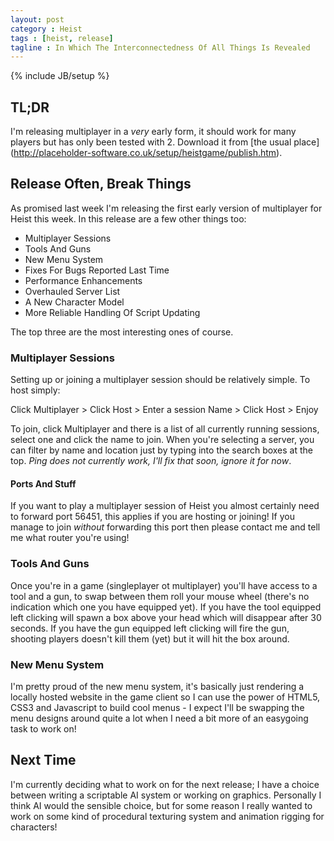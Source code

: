 ```yaml
---
layout: post
category : Heist
tags : [heist, release]
tagline : In Which The Interconnectedness Of All Things Is Revealed
---
```

{% include JB/setup %}


## TL;DR

I'm releasing multiplayer in a _very_ early form, it should work for many players but has only been tested with 2. Download it from [the usual place] (http://placeholder-software.co.uk/setup/heistgame/publish.htm).

## Release Often, Break Things

As promised last week I'm releasing the first early version of multiplayer for Heist this week. In this release are a few other things too:

- Multiplayer Sessions
- Tools And Guns
- New Menu System
- Fixes For Bugs Reported Last Time
- Performance Enhancements
- Overhauled Server List
- A New Character Model
- More Reliable Handling Of Script Updating

The top three are the most interesting ones of course.

### Multiplayer Sessions

Setting up or joining a multiplayer session should be relatively simple. To host simply:

Click Multiplayer > Click Host > Enter a session Name > Click Host > Enjoy

To join, click Multiplayer and there is a list of all currently running sessions, select one and click the name to join. When you're selecting a server, you can filter by name and location just by typing into the search boxes at the top. _Ping does not currently work, I'll fix that soon, ignore it for now_.

#### Ports And Stuff

If you want to play a multiplayer session of Heist you almost certainly need to forward port 56451, this applies if you are hosting or joining! If you manage to join _without_ forwarding this port then please contact me and tell me what router you're using!

### Tools And Guns

Once you're in a game (singleplayer ot multiplayer) you'll have access to a tool and a gun, to swap between them roll your mouse wheel (there's no indication which one you have equipped yet). If you have the tool equipped left clicking will spawn a box above your head which will disappear after 30 seconds. If you have the gun equipped left clicking will fire the gun, shooting players doesn't kill them (yet) but it will hit the box around.

### New Menu System

I'm pretty proud of the new menu system, it's basically just rendering a locally hosted website in the game client so I can use the power of HTML5, CSS3 and Javascript to build cool menus - I expect I'll be swapping the menu designs around quite a lot when I need a bit more of an easygoing task to work on!

## Next Time

I'm currently deciding what to work on for the next release; I have a choice between writing a scriptable AI system or working on graphics. Personally I think AI would the sensible choice, but for some reason I really wanted to work on some kind of procedural texturing system and animation rigging for characters!